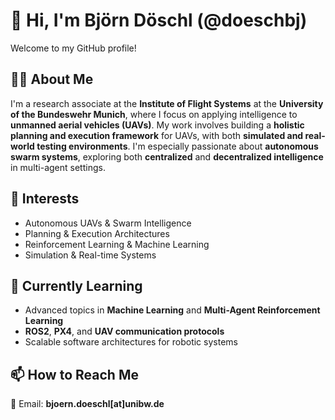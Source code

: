 # 👋 Hi, I'm Björn Döschl (@doeschbj)

Welcome to my GitHub profile!

## 🧑‍💻 About Me

I'm a research associate at the **Institute of Flight Systems** at the **University of the Bundeswehr Munich**, where I focus on applying intelligence to **unmanned aerial vehicles (UAVs)**. My work involves building a **holistic planning and execution framework** for UAVs, with both **simulated and real-world testing environments**. I'm especially passionate about **autonomous swarm systems**, exploring both **centralized** and **decentralized intelligence** in multi-agent settings.

## 🌟 Interests

- Autonomous UAVs & Swarm Intelligence  
- Planning & Execution Architectures  
- Reinforcement Learning & Machine Learning  
- Simulation & Real-time Systems


## 🌱 Currently Learning

- Advanced topics in **Machine Learning** and **Multi-Agent Reinforcement Learning**
- **ROS2**, **PX4**, and **UAV communication protocols**
- Scalable software architectures for robotic systems

  
## 📫 How to Reach Me

📧 Email: **bjoern.doeschl[at]unibw.de**   

<!---
doeschbj/doeschbj is a ✨ special ✨ repository because its `README.md` (this file) appears on your GitHub profile.
You can click the Preview link to take a look at your changes.
--->
